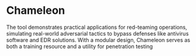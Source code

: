 # Chameleon
The tool demonstrates practical applications for red-teaming operations, simulating real-world adversarial tactics to bypass defenses like antivirus software and EDR solutions. With a modular design, Chameleon serves as both a training resource and a utility for penetration testing
